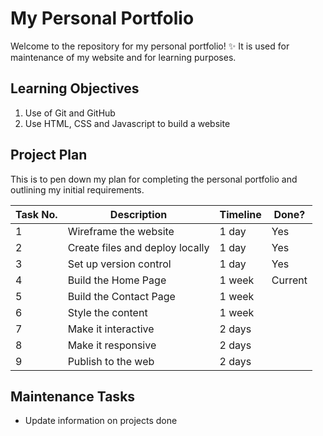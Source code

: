 # My Personal Portfolio
Welcome to the repository for my personal portfolio! :sparkles: 
It is used for maintenance of my website and for learning purposes. 

## Learning Objectives
1. Use of Git and GitHub 
2. Use HTML, CSS and Javascript to build a website

## Project Plan
This is to pen down my plan for completing the personal portfolio and outlining my initial requirements.

Task No. | Description | Timeline | Done?
-------- | ----------- | -------- | -----
1 | Wireframe the website | 1 day | Yes
2 | Create files and deploy locally | 1 day | Yes
3 | Set up version control | 1 day | Yes
4 | Build the Home Page | 1 week | Current
5 | Build the Contact Page | 1 week | 
6 | Style the content | 1 week | 
7 | Make it interactive | 2 days | 
8 | Make it responsive | 2 days | 
9 | Publish to the web | 2 days |

## Maintenance Tasks
* Update information on projects done
